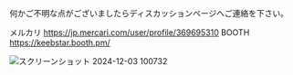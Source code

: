 何かご不明な点がございましたらディスカッションページへご連絡を下さい。

メルカリ
https://jp.mercari.com/user/profile/369695310
BOOTH
https://keebstar.booth.pm/

![スクリーンショット 2024-12-03 100732](https://github.com/user-attachments/assets/b6050572-bf05-4438-b211-89229c6653df)

